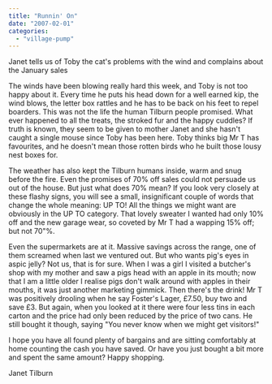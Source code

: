 ```yaml
---
title: "Runnin' On"
date: "2007-02-01"
categories: 
  - "village-pump"
---
```


Janet tells us of Toby the cat's problems with the wind and complains about the January sales

The winds have been blowing really hard this week, and Toby is not too happy about it. Every time he puts his head down for a well earned kip, the wind blows, the letter box rattles and he has to be back on his feet to repel boarders. This was not the life the human Tilburn people promised. What ever happened to all the treats, the stroked fur and the happy cuddles? If truth is known, they seem to be given to mother Janet and she hasn't caught a single mouse since Toby has been here. Toby thinks big Mr T has favourites, and he doesn't mean those rotten birds who he built those lousy nest boxes for.

The weather has also kept the Tilburn humans inside, warm and snug before the fire. Even the promises of 70% off sales could not persuade us out of the house. But just what does 70% mean? If you look very closely at these flashy signs, you will see a small, insignificant couple of words that change the whole meaning: UP TO! All the things we might want are obviously in the UP TO category. That lovely sweater I wanted had only 10% off and the new garage wear, so coveted by Mr T had a wapping 15% off; but not 70"%.

Even the supermarkets are at it. Massive savings across the range, one of them screamed when last we ventured out. But who wants pig's eyes in aspic jelly? Not us, that is for sure. When I was a girl I visited a butcher's shop with my mother and saw a pigs head with an apple in its mouth; now that I am a little older I realise pigs don't walk around with apples in their mouths, it was just another marketing gimmick. Then there's the drink! Mr T was positively drooling when he say Foster's Lager, £7.50, buy two and save £3. But again, when you looked at it there were four less tins in each carton and the price had only been reduced by the price of two cans. He still bought it though, saying "You never know when we might get visitors!"

I hope you have all found plenty of bargains and are sitting comfortably at home counting the cash you have saved. Or have you just bought a bit more and spent the same amount? Happy shopping.

Janet Tilburn
